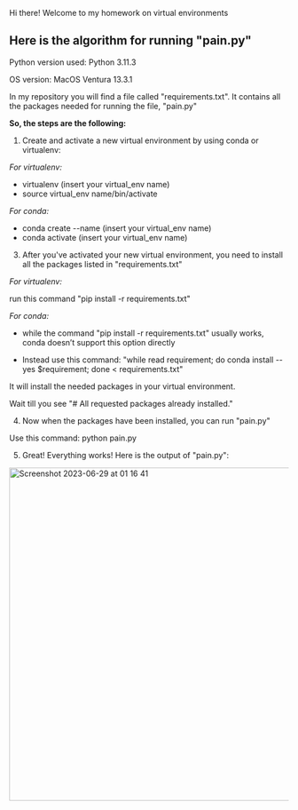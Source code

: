 Hi there!
Welcome to my homework on virtual environments

## Here is the algorithm for running "pain.py"
Python version used: Python 3.11.3

OS version: MacOS Ventura 13.3.1

In my repository you will find a file called "requirements.txt". It contains all the packages needed for running the file, "pain.py"

**So, the steps are the following:**
1) Create and activate a new virtual environment by using conda or virtualenv:

*For virtualenv:*

- virtualenv (insert your virtual_env name)
- source virtual_env name/bin/activate

*For conda:*
- conda create --name (insert your virtual_env name)
- conda activate (insert your virtual_env name)

3) After you've activated your new virtual environment, you need to install all the packages listed in "requirements.txt"

*For virtualenv:*

run this command "pip install -r requirements.txt" 
   
*For conda:*

- while the command "pip install -r requirements.txt" usually works, conda doesn’t support this option directly

- Instead use this command: "while read requirement; do conda install --yes $requirement; done < requirements.txt"

It will install the needed packages in your virtual environment.

Wait till you see "# All requested packages already installed."

4) Now when the packages have been installed, you can run "pain.py"
   
Use this command: python pain.py

5) Great! Everything works! Here is the output of "pain.py":

<img width="600" alt="Screenshot 2023-06-29 at 01 16 41" src="https://github.com/apieceofwork/BI_2021_Python/assets/57996343/16197ba4-9d10-4ef5-bfb6-efd37bbff510">


